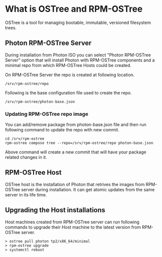 # What is OSTree and RPM-OSTree
OSTree is a tool for managing bootable, immutable, versioned filesystem trees.

## Photon RPM-OSTree Server
During installation from Photon ISO you can select "Photon RPM-OSTree Server" option that will install Photon with RPM-OSTree components and a minimal repo from which RPM-OSTree Hosts could be created.

On RPM-OSTree Server the repo is created at following location.
```
/srv/rpm-ostree/repo
```
Following is the base configuration file used to create the repo.
```
/srv/rpm-ostree/photon-base.json
```
### Updating RPM-OSTree repo image

You can add/remove package from photon-base.json file and then run following command to update the repo with new commit.
```
cd /srv/rpm-ostree
rpm-ostree compose tree --repo=/srv/rpm-ostree/repo photon-base.json
```

Above command will create a new commit that will have your package related changes in it.

## RPM-OSTree Host

OSTree host is the installation of Photon that retrives the images from RPM-OSTree server during installation. It can get atomic updates from the same server in its life time.

## Upgrading the Host installations

Host machines created from RPM-OSTree server can run following commands to upgrade their Host machine to the latest version from RPM-OSTree server.

```
> ostree pull photon tp2/x86_64/minimal
> rpm-ostree upgrade
> systemctl reboot
```
